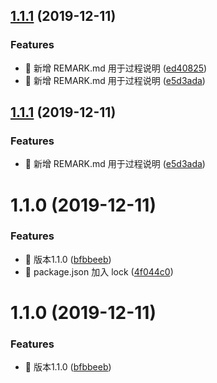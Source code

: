 ## [1.1.1](https://github.com/jason-live/fyy-saas-v1/compare/v1.1.0...v1.1.1) (2019-12-11)


### Features

* :pencil: 新增 REMARK.md 用于过程说明 ([ed40825](https://github.com/jason-live/fyy-saas-v1/commit/ed4082584d6999cc85cf49fac7d1f28017a901f9))
* :pencil: 新增 REMARK.md 用于过程说明 ([e5d3ada](https://github.com/jason-live/fyy-saas-v1/commit/e5d3ada1c9ab2967c99dad13c952f52bee1b8432))



## [1.1.1](https://github.com/jason-live/fyy-saas-v1/compare/v1.1.0...v1.1.1) (2019-12-11)


### Features

* :pencil: 新增 REMARK.md 用于过程说明 ([e5d3ada](https://github.com/jason-live/fyy-saas-v1/commit/e5d3ada1c9ab2967c99dad13c952f52bee1b8432))



# 1.1.0 (2019-12-11)


### Features

* :tada: 版本1.1.0 ([bfbbeeb](https://github.com/jason-live/fyy-saas-v1/commit/bfbbeebc5d71b19beb3abddc6907adbf30987397))
* :wrench: package.json 加入 lock ([4f044c0](https://github.com/jason-live/fyy-saas-v1/commit/4f044c0411b8c391d8d50d5d707c26437443c1db))



# 1.1.0 (2019-12-11)


### Features

* :tada: 版本1.1.0 ([bfbbeeb](https://github.com/jason-live/fyy-saas-v1/commit/bfbbeebc5d71b19beb3abddc6907adbf30987397))



